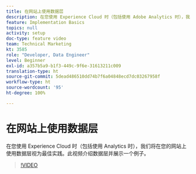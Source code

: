 ```yaml
---
title: 在网站上使用数据层
description: 在您使用 Experience Cloud 时（包括使用 Adobe Analytics 时），我们将在您的网站上使用数据层视为最佳实践。此视频介绍数据层并展示一个例子。
feature: Implementation Basics
topics: null
activity: setup
doc-type: feature video
team: Technical Marketing
kt: 3585
role: "Developer, Data Engineer"
level: Beginner
exl-id: a357b5a9-b1f3-449c-9f6e-31613211c009
translation-type: ht
source-git-commit: 5dead486510dd74b7f6a04848ecd7dc03267958f
workflow-type: ht
source-wordcount: '95'
ht-degree: 100%

---
```


# 在网站上使用数据层

在您使用 Experience Cloud 时（包括使用 Analytics 时），我们将在您的网站上使用数据层视为最佳实践。此视频介绍数据层并展示一个例子。

>[!VIDEO](https://video.tv.adobe.com/v/28775/?quality=12)
